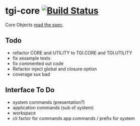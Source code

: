 # tgi-core [![Build Status](https://travis-ci.org/tgi-io/tgi-core.svg?branch=master)](https://travis-ci.org/tgi-io/tgi-core)

Core Objects [read the spec](spec/README.md).

Todo
----
- refactor CORE and UTILITY to TGI.CORE and TGI.UTILITY
- fix xexample tests
- fix commented out code
- Refactor inject global and closure option
- coverage sux bad

Interface To Do
---
- system commands (presentation?)
- application commands (sub of system)
- workspace
- cli factor for commands app commands / prefix for system


